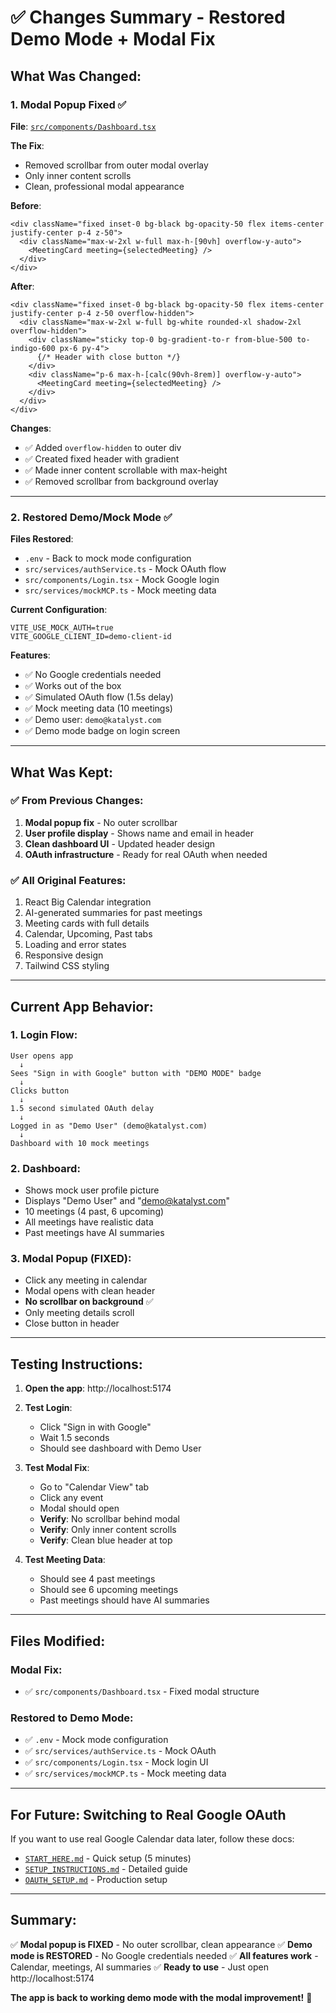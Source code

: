 # ✅ Changes Summary - Restored Demo Mode + Modal Fix

## What Was Changed:

### 1. **Modal Popup Fixed** ✅
**File**: [`src/components/Dashboard.tsx`](src/components/Dashboard.tsx)

**The Fix**:
- Removed scrollbar from outer modal overlay
- Only inner content scrolls
- Clean, professional modal appearance

**Before**:
```tsx
<div className="fixed inset-0 bg-black bg-opacity-50 flex items-center justify-center p-4 z-50">
  <div className="max-w-2xl w-full max-h-[90vh] overflow-y-auto">
    <MeetingCard meeting={selectedMeeting} />
  </div>
</div>
```

**After**:
```tsx
<div className="fixed inset-0 bg-black bg-opacity-50 flex items-center justify-center p-4 z-50 overflow-hidden">
  <div className="max-w-2xl w-full bg-white rounded-xl shadow-2xl overflow-hidden">
    <div className="sticky top-0 bg-gradient-to-r from-blue-500 to-indigo-600 px-6 py-4">
      {/* Header with close button */}
    </div>
    <div className="p-6 max-h-[calc(90vh-8rem)] overflow-y-auto">
      <MeetingCard meeting={selectedMeeting} />
    </div>
  </div>
</div>
```

**Changes**:
- ✅ Added `overflow-hidden` to outer div
- ✅ Created fixed header with gradient
- ✅ Made inner content scrollable with max-height
- ✅ Removed scrollbar from background overlay

---

### 2. **Restored Demo/Mock Mode** ✅

**Files Restored**:
- `.env` - Back to mock mode configuration
- `src/services/authService.ts` - Mock OAuth flow
- `src/components/Login.tsx` - Mock Google login
- `src/services/mockMCP.ts` - Mock meeting data

**Current Configuration**:
```env
VITE_USE_MOCK_AUTH=true
VITE_GOOGLE_CLIENT_ID=demo-client-id
```

**Features**:
- ✅ No Google credentials needed
- ✅ Works out of the box
- ✅ Simulated OAuth flow (1.5s delay)
- ✅ Mock meeting data (10 meetings)
- ✅ Demo user: `demo@katalyst.com`
- ✅ Demo mode badge on login screen

---

## What Was Kept:

### ✅ From Previous Changes:
1. **Modal popup fix** - No outer scrollbar
2. **User profile display** - Shows name and email in header
3. **Clean dashboard UI** - Updated header design
4. **OAuth infrastructure** - Ready for real OAuth when needed

### ✅ All Original Features:
1. React Big Calendar integration
2. AI-generated summaries for past meetings
3. Meeting cards with full details
4. Calendar, Upcoming, Past tabs
5. Loading and error states
6. Responsive design
7. Tailwind CSS styling

---

## Current App Behavior:

### 1. **Login Flow**:
```
User opens app
  ↓
Sees "Sign in with Google" button with "DEMO MODE" badge
  ↓
Clicks button
  ↓
1.5 second simulated OAuth delay
  ↓
Logged in as "Demo User" (demo@katalyst.com)
  ↓
Dashboard with 10 mock meetings
```

### 2. **Dashboard**:
- Shows mock user profile picture
- Displays "Demo User" and "demo@katalyst.com"
- 10 meetings (4 past, 6 upcoming)
- All meetings have realistic data
- Past meetings have AI summaries

### 3. **Modal Popup** (FIXED):
- Click any meeting in calendar
- Modal opens with clean header
- **No scrollbar on background** ✅
- Only meeting details scroll
- Close button in header

---

## Testing Instructions:

1. **Open the app**: http://localhost:5174

2. **Test Login**:
   - Click "Sign in with Google"
   - Wait 1.5 seconds
   - Should see dashboard with Demo User

3. **Test Modal Fix**:
   - Go to "Calendar View" tab
   - Click any event
   - Modal should open
   - **Verify**: No scrollbar behind modal
   - **Verify**: Only inner content scrolls
   - **Verify**: Clean blue header at top

4. **Test Meeting Data**:
   - Should see 4 past meetings
   - Should see 6 upcoming meetings
   - Past meetings should have AI summaries

---

## Files Modified:

### Modal Fix:
- ✅ `src/components/Dashboard.tsx` - Fixed modal structure

### Restored to Demo Mode:
- ✅ `.env` - Mock mode configuration
- ✅ `src/services/authService.ts` - Mock OAuth
- ✅ `src/components/Login.tsx` - Mock login UI
- ✅ `src/services/mockMCP.ts` - Mock meeting data

---

## For Future: Switching to Real Google OAuth

If you want to use real Google Calendar data later, follow these docs:
- [`START_HERE.md`](START_HERE.md) - Quick setup (5 minutes)
- [`SETUP_INSTRUCTIONS.md`](SETUP_INSTRUCTIONS.md) - Detailed guide
- [`OAUTH_SETUP.md`](OAUTH_SETUP.md) - Production setup

---

## Summary:

✅ **Modal popup is FIXED** - No outer scrollbar, clean appearance
✅ **Demo mode is RESTORED** - No Google credentials needed
✅ **All features work** - Calendar, meetings, AI summaries
✅ **Ready to use** - Just open http://localhost:5174

**The app is back to working demo mode with the modal improvement!** 🎉
